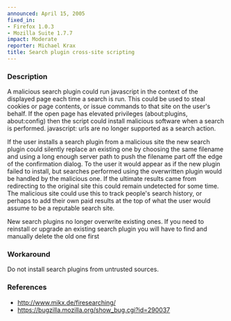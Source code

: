 ```yaml
---
announced: April 15, 2005
fixed_in:
- Firefox 1.0.3
- Mozilla Suite 1.7.7
impact: Moderate
reporter: Michael Krax
title: Search plugin cross-site scripting
---
```


<h3>Description</h3>

<p>A malicious search plugin could run javascript in the context of the
displayed page each time a search is run. This could be used to steal
cookies or page contents, or issue commands to that site on the user's
behalf. If the open page has elevated privileges (about:plugins,
about:config) then the script could install malicious software when
a search is performed. javascript: urls are no longer supported as
a search action.</p>

<p>If the user installs a search plugin from a malicious site the
new search plugin could silently replace an existing one by 
choosing the same filename and using a long enough server path to push the
filename part off the edge of the confirmation dialog. To the user it
would appear as if the new plugin failed to install, but searches performed
using the overwritten plugin would be handled by the malicious one. If the
ultimate results came from redirecting to the original site this could
remain undetected for some time. The malicious site could use this to
track people's search history, or perhaps to add their own paid results
at the top of what the user would assume to be a reputable search site.</p>

<p>New search plugins no longer overwrite existing ones. If
you need to reinstall or upgrade an existing search plugin
you will have to find and manually delete the old one first</p>

<h3>Workaround</h3>

<p>Do not install search plugins from untrusted sources.</p>

<h3>References</h3>

<ul>
<li><a class="ex-ref" href="http://www.mikx.de/firesearching/">http://www.mikx.de/firesearching/</a></li>

<li><a href="https://bugzilla.mozilla.org/show_bug.cgi?id=290037">
https://bugzilla.mozilla.org/show_bug.cgi?id=290037</a></li>
</ul>



